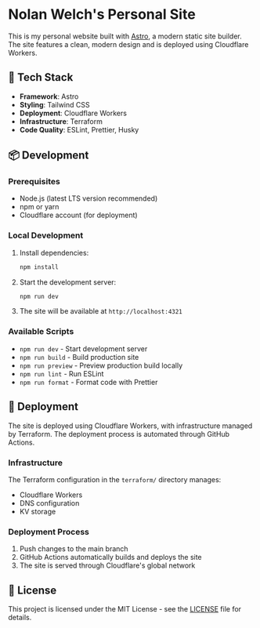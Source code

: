 # Nolan Welch's Personal Site

This is my personal website built with [Astro](https://astro.build), a modern static site builder. The site features a clean, modern design and is deployed using Cloudflare Workers.

## 🚀 Tech Stack

- **Framework**: Astro
- **Styling**: Tailwind CSS
- **Deployment**: Cloudflare Workers
- **Infrastructure**: Terraform
- **Code Quality**: ESLint, Prettier, Husky

## 📦 Development

### Prerequisites

- Node.js (latest LTS version recommended)
- npm or yarn
- Cloudflare account (for deployment)

### Local Development

1. Install dependencies:

   ```bash
   npm install
   ```

2. Start the development server:

   ```bash
   npm run dev
   ```

3. The site will be available at `http://localhost:4321`

### Available Scripts

- `npm run dev` - Start development server
- `npm run build` - Build production site
- `npm run preview` - Preview production build locally
- `npm run lint` - Run ESLint
- `npm run format` - Format code with Prettier

## 🚀 Deployment

The site is deployed using Cloudflare Workers, with infrastructure managed by Terraform. The deployment process is automated through GitHub Actions.

### Infrastructure

The Terraform configuration in the `terraform/` directory manages:

- Cloudflare Workers
- DNS configuration
- KV storage

### Deployment Process

1. Push changes to the main branch
2. GitHub Actions automatically builds and deploys the site
3. The site is served through Cloudflare's global network

## 📝 License

This project is licensed under the MIT License - see the [LICENSE](LICENSE) file for details.
